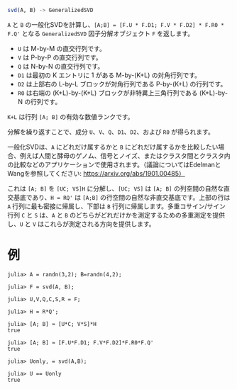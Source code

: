 ```julia
svd(A, B) -> GeneralizedSVD
```

`A` と `B` の一般化SVDを計算し、`[A;B] = [F.U * F.D1; F.V * F.D2] * F.R0 * F.Q'` となる `GeneralizedSVD` 因子分解オブジェクト `F` を返します。

  * `U` は M-by-M の直交行列です。
  * `V` は P-by-P の直交行列です。
  * `Q` は N-by-N の直交行列です。
  * `D1` は最初の K エントリに 1 がある M-by-(K+L) の対角行列です。
  * `D2` は上部右の L-by-L ブロックが対角行列である P-by-(K+L) の行列です。
  * `R0` は右端の (K+L)-by-(K+L) ブロックが非特異上三角行列である (K+L)-by-N の行列です。

`K+L` は行列 `[A; B]` の有効な数値ランクです。

分解を繰り返すことで、成分 `U`、`V`、`Q`、`D1`、`D2`、および `R0` が得られます。

一般化SVDは、`A` にどれだけ属するかと `B` にどれだけ属するかを比較したい場合、例えば人間と酵母のゲノム、信号とノイズ、またはクラスタ間とクラスタ内の比較などのアプリケーションで使用されます。（議論についてはEdelmanとWangを参照してください: https://arxiv.org/abs/1901.00485）

これは `[A; B]` を `[UC; VS]H` に分解し、`[UC; VS]` は `[A; B]` の列空間の自然な直交基底であり、`H = RQ'` は `[A;B]` の行空間の自然な非直交基底です。上部の行は `A` 行列に最も密接に帰属し、下部は `B` 行列に帰属します。多重コサイン/サイン行列 `C` と `S` は、`A` と `B` のどちらがどれだけかを測定するための多重測定を提供し、`U` と `V` はこれらが測定される方向を提供します。

# 例

```jldoctest
julia> A = randn(3,2); B=randn(4,2);

julia> F = svd(A, B);

julia> U,V,Q,C,S,R = F;

julia> H = R*Q';

julia> [A; B] ≈ [U*C; V*S]*H
true

julia> [A; B] ≈ [F.U*F.D1; F.V*F.D2]*F.R0*F.Q'
true

julia> Uonly, = svd(A,B);

julia> U == Uonly
true
```
